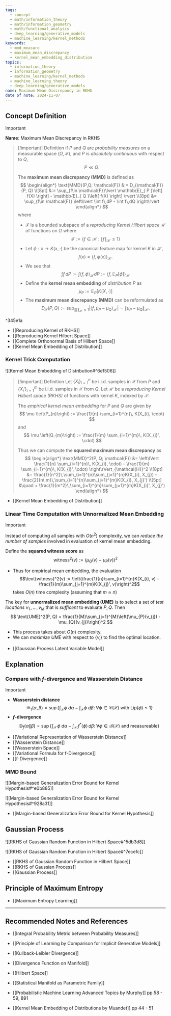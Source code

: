 ```yaml
---
tags:
  - concept
  - math/information_theory
  - math/information_geometry
  - math/functional_analysis
  - deep_learning/generative_models
  - machine_learning/kernel_methods
keywords:
  - mmd_measure
  - maximum_mean_discrepancy
  - kernel_mean_embedding_distribution
topics:
  - information_theory
  - information_geometry
  - machine_learning/kernel_methods
  - machine_learning_theory
  - deep_learning/generative_models
name: Maximum Mean Discrepancy in RKHS
date of note: 2024-11-07
---
```


## Concept Definition

>[!important]
>**Name**: Maximum Mean Discrepancy in RKHS

>[!important] Definition
>if $P$ and $Q$ are *probability measures* on a measurable space $(\Omega, \mathscr{F})$, and $P$ is *absolutely continuous* with respect to $Q$, 
>$$P \ll Q.$$
>
>The **maximum mean discrepancy (MMD)** is defined as 
>$$
>\begin{align*}
> \text{MMD}(P,Q; \mathcal{F}) &:= D_{\mathcal{F}}(P, Q) \\[8pt]
> &:= \sup_{f\in \mathcal{F}}\lvert \mathbb{E}_{ P }\left[  f(X) \right] - \mathbb{E}_{ Q }\left[  f(X) \right] \rvert \\[8pt]
>&=  \sup_{f\in \mathcal{F}} \left\lvert \int f\,dP - \int f\,dQ \right\rvert
>\end{align*}
>$$
>where 
>- $\mathcal{F}$ is a bounded subspace of a *reproducing Kernel Hilbert space* $\mathcal{H}$ of functions on $\Omega$ where $$\mathcal{F} := \left\{ f\in \mathcal{H}\;:\; \lVert f \rVert_{\mathcal{H}} \le 1  \right\} $$ 
>- Let $\phi : x\to K(x, \cdot)$  be the canonical feature map for kernel $K$ in $\mathcal{H}$, $$f(x) = \left\langle f , \phi(x) \right\rangle_{\mathcal{H}}.$$ 
>- We see that $$\int f\,dP := \int \left\langle f , \phi \right\rangle_{\mathcal{H}}dP := \left\langle f ,  \mathbb{E}_{ P }\left[ \phi \right] \right\rangle_{\mathcal{H}}$$
>- Define the **kernel mean embedding** of *distribution* $P$ as $$\mu_{P} := \mathbb{E}_{ P }\left[  K(X, \cdot) \right] $$
>- The **maximum mean discrepancy (MMD)** can be reformulated as 
>$$D_{\mathcal{F}}(P, Q) := \sup_{\lVert f \rVert_{\mathcal{H}} \le 1 }\left\lvert \left\langle f , \mu_{P} - \mu_{Q}  \right\rangle_{\mathcal{H}} \right\rvert = \lVert \mu_{P} - \mu_{Q}  \rVert_{\mathcal{H}}.$$

^345e1a

- [[Reproducing Kernel of RKHS]]
- [[Reproducing Kernel Hilbert Space]]
- [[Complete Orthonormal Basis of Hilbert Space]]
- [[Kernel Mean Embedding of Distribution]]

### Kernel Trick Computation

![[Kernel Mean Embedding of Distribution#^6e1506]]

>[!important] Definition
>Let $\{ X_{i} \}_{i=1}^{n}$ be i.i.d. samples in $\mathcal{X}$ from $P$ and  $\{ X_{i}' \}_{i=1}^{m}$ be i.i.d. samples in $\mathcal{X}$ from $Q$. Let  $\mathcal{H}$ be a *reproducing Kernel Hilbert space (RKHS)* of functions with kernel $K$, indexed by $\mathcal{X}$. 
>
>The *empirical kernel mean embedding* for $P$ and $Q$ are given by 
>$$
>\mu \left(P_{n}\right) := \frac{1}{n} \sum_{i=1}^{n}\, K(X_{i}, \cdot)
>$$
>and
>$$
>\mu \left(Q_{m}\right) := \frac{1}{m} \sum_{i=1}^{m}\, K(X_{i}', \cdot)
>$$
>
>Thus we can compute the **squared maximum mean discrepancy** as 
>$$
>\begin{align*}
> \text{MMD}^2(P, Q; \mathcal{F}) &= \left\lVert \frac{1}{n} \sum_{i=1}^{n}\, K(X_{i}, \cdot) - \frac{1}{m} \sum_{i=1}^{m}\, K(X_{i}', \cdot) \right\rVert_{\mathcal{H}}^2 \\[8pt]
> &=  \frac{1}{n^2}\,\sum_{i=1}^{n}\sum_{j=1}^{n}K(X_{i}, X_{j}) - \frac{2}{n\,m}\,\sum_{i=1}^{n}\sum_{j=1}^{m}K(X_{i}, X_{j}') \\[5pt]
> &\quad + \frac{1}{m^2}\,\sum_{i=1}^{m}\sum_{j=1}^{m}K(X_{i}', X_{j}')
>\end{align*}
>$$

- [[Kernel Mean Embedding of Distribution]]

### Linear Time Computation with Unnormalized Mean Embedding

>[!important]
>Instead of computing all samples with $O(n^2)$ complexity, we can *reduce the number of samples* involved in evaluation of kernel mean embedding.
>
>Define the **squared witness score** as $$\text{witness}^2(v) := \left(\mu_{Q}(v) - \mu_{P}(v)\right)^2$$
>- Thus for empirical mean embedding, the evaluation  $$\text{witness}^2(v) := \left(\frac{1}{n}\sum_{i=1}^{n}K(X_{i}, v) - \frac{1}{m}\sum_{j=1}^{m}K(X_{j}', v)\right)^2$$ takes $O(n)$ time complexity (assuming that $m \approx n$)
>
>The key for **unnormalized mean embedding (UME)** is to select a set of *test locations* $v_{1}\,{,}\ldots{,}\,v_{M}$ that is *sufficent* to evaluate $P, Q$. Then
>$$
>\text{UME}^2(P, Q) = \frac{1}{M}\sum_{j=1}^{M}\left(\mu_{P}(v_{j}) - \mu_{Q}(v_{j})\right)^2
>$$
>- This process takes about $O(n)$ complexity.
>- We can *maximize UME* with respect to $\{ v_{i} \}$ to find the optimal location. 

- [[Gaussian Process Latent Variable Model]]


## Explanation

### Compare with $f$-divergence and Wasserstein Distance

>[!important]
>- **Wasserstein distance** $$\mathcal{W}_{1}(\alpha, \beta) = \sup\left\{ \int_{\mathcal{X}}\phi\;d\alpha -  \int_{\mathcal{X}}\phi\;d\beta:  \;\forall \phi \in \mathcal{C}(\mathcal{X}) \text{ with } \text{Lip}(\phi) \le 1 \right\}$$
>- **$f$-divergence** $$\mathbb{D}_{f}\left( \alpha \left\|\right. \beta \right) = \sup\left\{ \int_{\mathcal{X}}\,\phi\;d\alpha - \int_{\mathcal{X}}\,f^{*}(\phi)\,d\beta:\; \forall \phi \in \mathcal{B}(\mathcal{X}) \text{ and measureable}  \right\} $$


- [[Variational Representation of Wasserstein Distance]]
- [[Wasserstein Distance]]
- [[Wasserstein Space]]
- [[Variational Formula for f-Divergence]]
- [[f-Divergence]]

### MMD Bound

![[Margin-based Generalization Error Bound for Kernel Hypothesis#^e0b885]]

![[Margin-based Generalization Error Bound for Kernel Hypothesis#^928a31]]

- [[Margin-based Generalization Error Bound for Kernel Hypothesis]]



## Gaussian Process

![[RKHS of Gaussian Random Function in Hilbert Space#^5db3d8]]

![[RKHS of Gaussian Random Function in Hilbert Space#^7ecefc]]

- [[RKHS of Gaussian Random Function in Hilbert Space]]
- [[RKHS of Gaussian Process]]
- [[Gaussian Process]]

## Principle of Maximum Entropy

- [[Maximum Entropy Learning]]




-----------
##  Recommended Notes and References



- [[Integral Probability Metric between Probability Measures]]
- [[Principle of Learning by Comparison for Implicit Generative Models]]

- [[Kullback-Leibler Divergence]]
- [[Divergence Function on Manifold]]


- [[Hilbert Space]]
- [[Statistical Manifold as Parametric Family]]



- [[Probabilistic Machine Learning Advanced Topics by Murphy]] pp 58 - 59,  891
- [[Kernel Mean Embedding of Distributions by Muandet]] pp 44 - 51


